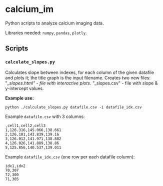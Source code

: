 # calcium_im
Python scripts to analyze calcium imaging data.

Libraries needed:
`numpy`,
`pandas`,
`plotly`.

## Scripts

### `calculate_slopes.py`

Calculates slope between indexes, for each column of the given datafile and plots it; the title graph is the input filename.
Creates two new files:
    "*_slopes.html" - file with interactive plots.
    "*_slopes.csv" - file with slope & y-intercept values.

**Example use:**
```
python ./calculate_slopes.py datafile.csv -i datafile_idx.csv
```

Example `datafile.csv` with 3 columns:
```
,cell1,cell2,cell3
1,126.316,145.066,138.661
2,126.101,143.839,139.16
3,126.012,141.971,138.882
4,126.026,141.889,138.86
5,125.856,140.537,139.011
```

Example `datafile_idx.csv` (one row per each datafile column):
```
idx1,idx2
70,307
72,300
71,305
```

